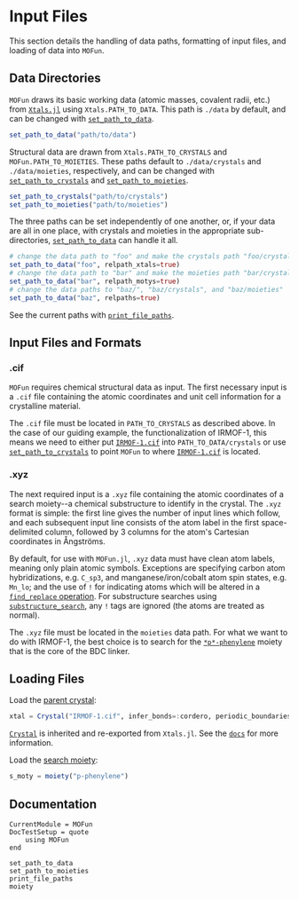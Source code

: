 # Input Files

This section details the handling of data paths, formatting of input files, and
loading of data into `MOFun`.

## Data Directories

`MOFun` draws its basic working data (atomic masses, covalent radii, etc.) from
[`Xtals.jl`](https://SimonEnsemble.github.io/Xtals.jl/) using `Xtals.PATH_TO_DATA`.
This path is `./data` by default, and can be changed with [`set_path_to_data`](@ref).

```julia
set_path_to_data("path/to/data")
```

Structural data are drawn from `Xtals.PATH_TO_CRYSTALS` and `MOFun.PATH_TO_MOIETIES`.
These paths default to `./data/crystals` and `./data/moieties`, respectively,
and can be changed with [`set_path_to_crystals`](@rwef) and [`set_path_to_moieties`](@ref).

```julia
set_path_to_crystals("path/to/crystals")
set_path_to_moieties("path/to/moieties")
```

The three paths can be set independently of one another, or, if your data are all
in one place, with crystals and moieties in the appropriate sub-directories,
[`set_path_to_data`](@ref) can handle it all.

```julia
# change the data path to "foo" and make the crystals path "foo/crystals"
set_path_to_data("foo", relpath_xtals=true)
# change the data path to "bar" and make the moieties path "bar/crystals"
set_path_to_data("bar", relpath_motys=true)
# change the data paths to "baz/", "baz/crystals", and "baz/moieties"
set_path_to_data("baz", relpaths=true)
```

See the current paths with [`print_file_paths`](@ref).

## Input Files and Formats

### .cif

`MOFun` requires chemical structural data as input.  The first necessary input
is a `.cif` file containing the atomic coordinates and unit cell information for
a crystalline material.

The `.cif` file must be located in `PATH_TO_CRYSTALS` as described above. In the
case of our guiding example, the functionalization of IRMOF-1, this means we need
to either put [`IRMOF-1.cif`](assets/IRMOF-1.cif) into `PATH_TO_DATA/crystals` or
use [`set_path_to_crystals`](@ref) to point `MOFun` to where [`IRMOF-1.cif`](assets/IRMOF-1.cif)
is located.

### .xyz

The next required input is a `.xyz` file containing the atomic coordinates of a
search moiety--a chemical substructure to identify in the crystal.  The `.xyz`
format is simple: the first line gives the number of input lines which follow,
and each subsequent input line consists of the atom label in the first space-
delimited column, followed by 3 columns for the atom's Cartesian coordinates
in Ångströms.

By default, for use with `MOFun.jl`, `.xyz` data must have clean atom labels,
meaning only plain atomic symbols. Exceptions are specifying carbon atom
hybridizations, e.g. `C_sp3`, and manganese/iron/cobalt atom spin states,
e.g. `Mn_lo`; and the use of `!` for indicating atoms which will be altered in
a [`find_replace` operation](manual/replace). For substructure searches using
[`substructure_search`](@ref), any `!` tags are ignored (the atoms are treated as
normal).

The `.xyz` file must be located in the `moieties` data path. For what we want to
do with IRMOF-1, the best choice is to search for the [`*p*-phenylene`](assets/p-phenylene.xyz)
moiety that is the core of the BDC linker.

## Loading Files

Load the [parent crystal](../../../assets/IRMOF-1.cif):

```julia
xtal = Crystal("IRMOF-1.cif", infer_bonds=:cordero, periodic_boundaries=true)
```

[`Crystal`](https://simonensemble.github.io/Xtals.jl/dev/crystal/#Xtals.Crystal)
is inherited and re-exported from `Xtals.jl`.
See the [`docs`](https://simonensemble.github.io/Xtals.jl/dev/crystal/#Xtals.Crystal)
for more information.

Load the [search moiety](../../../assets/p-phenylene.xyz):

```julia
s_moty = moiety("p-phenylene")
```

## Documentation

```@meta
CurrentModule = MOFun
DocTestSetup = quote
    using MOFun
end
```

```@docs
set_path_to_data
set_path_to_moieties
print_file_paths
moiety
```
